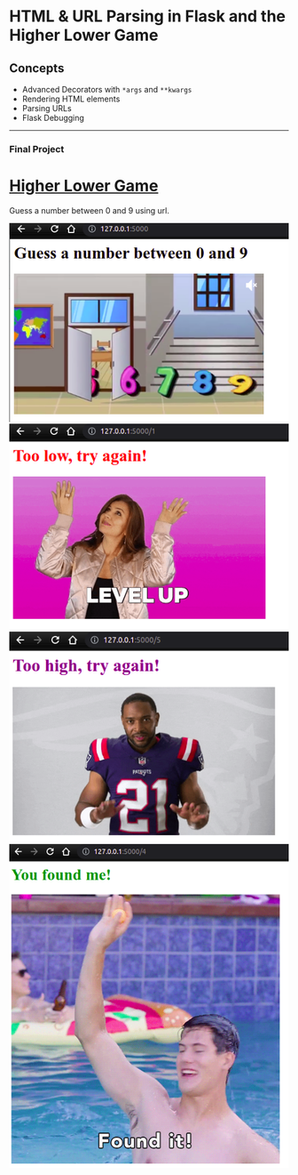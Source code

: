 # HTML & URL Parsing in Flask and the Higher Lower Game

## Concepts

- Advanced Decorators with `*args` and `**kwargs`
- Rendering HTML elements
- Parsing URLs
- Flask Debugging

---
### Final Project

# [Higher Lower Game](final/higher-lower)

Guess a number between 0 and 9 using url. 

![Higher Lower Home Page](lower_higher_1.png)
![Higher Lower Too low](lower_higher_2.png)
![Higher Lower Too high](lower_higher_3.png)
![Higher Lower You found](lower_higher_4.png)
